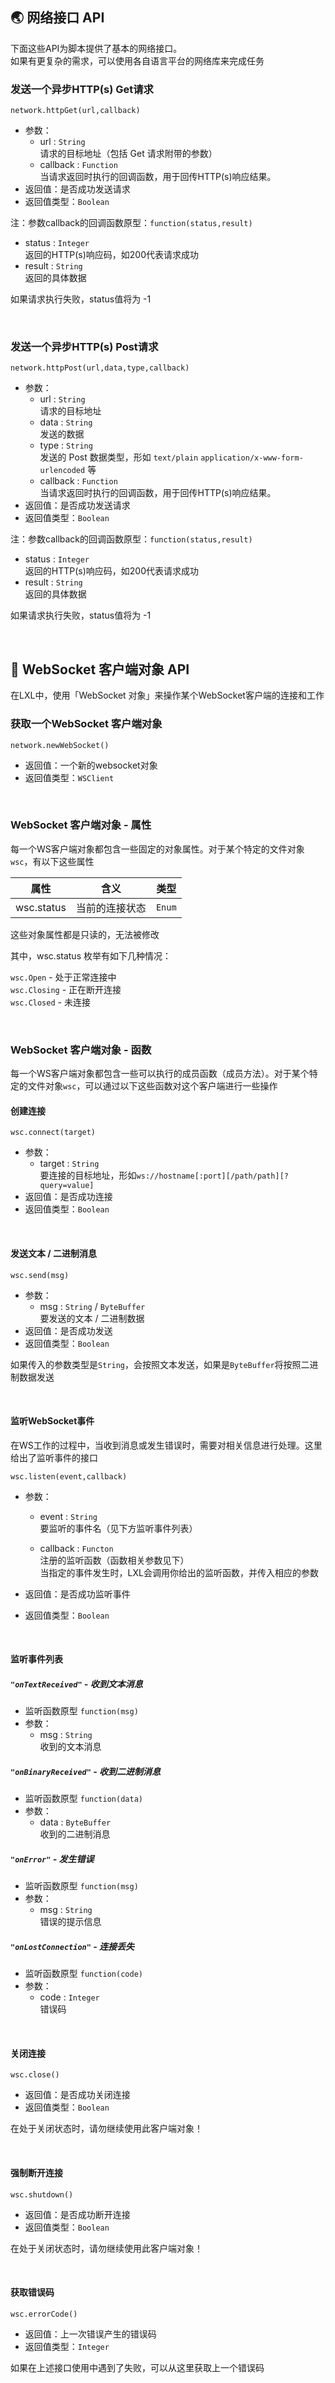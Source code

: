 ## 🌏 网络接口 API

下面这些API为脚本提供了基本的网络接口。  
如果有更复杂的需求，可以使用各自语言平台的网络库来完成任务  

### 发送一个异步HTTP(s) Get请求  

`network.httpGet(url,callback)`

- 参数：
  - url : `String`  
    请求的目标地址（包括 Get 请求附带的参数）
  - callback : `Function`  
    当请求返回时执行的回调函数，用于回传HTTP(s)响应结果。
- 返回值：是否成功发送请求
- 返回值类型：`Boolean`

注：参数callback的回调函数原型：`function(status,result)`  

- status : `Integer`    
  返回的HTTP(s)响应码，如200代表请求成功
- result : `String`  
  返回的具体数据

如果请求执行失败，status值将为 -1

<br>

### 发送一个异步HTTP(s) Post请求  

`network.httpPost(url,data,type,callback)`

- 参数：
  - url : `String`  
    请求的目标地址
  - data : `String`  
    发送的数据
  - type : `String`  
    发送的 Post 数据类型，形如 `text/plain` `application/x-www-form-urlencoded` 等
  - callback : `Function`  
    当请求返回时执行的回调函数，用于回传HTTP(s)响应结果。
- 返回值：是否成功发送请求
- 返回值类型：`Boolean`

注：参数callback的回调函数原型：`function(status,result)`  

- status : `Integer`    
  返回的HTTP(s)响应码，如200代表请求成功
- result : `String`  
  返回的具体数据

如果请求执行失败，status值将为 -1

<br>

## 🔌 WebSocket 客户端对象 API

在LXL中，使用「WebSocket 对象」来操作某个WebSocket客户端的连接和工作

### 获取一个WebSocket 客户端对象

`network.newWebSocket()`

- 返回值：一个新的websocket对象
- 返回值类型：`WSClient`

<br>

### WebSocket 客户端对象 - 属性

每一个WS客户端对象都包含一些固定的对象属性。对于某个特定的文件对象`wsc`，有以下这些属性

| 属性       | 含义           | 类型   |
| ---------- | -------------- | ------ |
| wsc.status | 当前的连接状态 | `Enum` |

这些对象属性都是只读的，无法被修改

其中，wsc.status 枚举有如下几种情况：

`wsc.Open` - 处于正常连接中  
`wsc.Closing` - 正在断开连接  
`wsc.Closed` - 未连接  

<br>

### WebSocket 客户端对象 - 函数

每一个WS客户端对象都包含一些可以执行的成员函数（成员方法）。对于某个特定的文件对象`wsc`，可以通过以下这些函数对这个客户端进行一些操作

#### 创建连接

`wsc.connect(target)`

- 参数：
  - target : `String`  
    要连接的目标地址，形如`ws://hostname[:port][/path/path][?query=value]`
- 返回值：是否成功连接
- 返回值类型：`Boolean` 

<br>

#### 发送文本 / 二进制消息

`wsc.send(msg)`

- 参数：
  - msg : `String` / `ByteBuffer`  
    要发送的文本 / 二进制数据
- 返回值：是否成功发送
- 返回值类型：`Boolean` 

如果传入的参数类型是`String`，会按照文本发送，如果是`ByteBuffer`将按照二进制数据发送

<br>

#### 监听WebSocket事件

在WS工作的过程中，当收到消息或发生错误时，需要对相关信息进行处理。这里给出了监听事件的接口

`wsc.listen(event,callback)`

- 参数：

  - event : `String`  
    要监听的事件名（见下方监听事件列表）

  - callback : `Functon`  
    注册的监听函数（函数相关参数见下）  
    当指定的事件发生时，LXL会调用你给出的监听函数，并传入相应的参数
- 返回值：是否成功监听事件
- 返回值类型：`Boolean` 

<br>

#### 监听事件列表

##### `"onTextReceived"` - 收到文本消息

- 监听函数原型
  `function(msg)`
- 参数：
  - msg : `String`  
    收到的文本消息

##### `"onBinaryReceived"` - 收到二进制消息

- 监听函数原型
  `function(data)`
- 参数：
  - data : `ByteBuffer`  
    收到的二进制消息

##### `"onError"` - 发生错误

- 监听函数原型
  `function(msg)`
- 参数：
  - msg : `String`  
    错误的提示信息

##### `"onLostConnection"` - 连接丢失

- 监听函数原型
  `function(code)`
- 参数：
  - code : `Integer`  
    错误码

<br>

#### 关闭连接

`wsc.close()`

- 返回值：是否成功关闭连接
- 返回值类型：`Boolean` 

在处于关闭状态时，请勿继续使用此客户端对象！

<br>

#### 强制断开连接

`wsc.shutdown()`

- 返回值：是否成功断开连接
- 返回值类型：`Boolean` 

在处于关闭状态时，请勿继续使用此客户端对象！

<br>

#### 获取错误码

`wsc.errorCode()`

- 返回值：上一次错误产生的错误码
- 返回值类型：`Integer`

如果在上述接口使用中遇到了失败，可以从这里获取上一个错误码